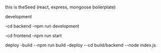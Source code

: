 this is theSeed (react, express, mongoose boilerplate)

development

-cd backend
-npm run development

-cd frontend
-npm run start

deploy
-build
--npm run build
-deploy
--cd build/backend
--node index.js
